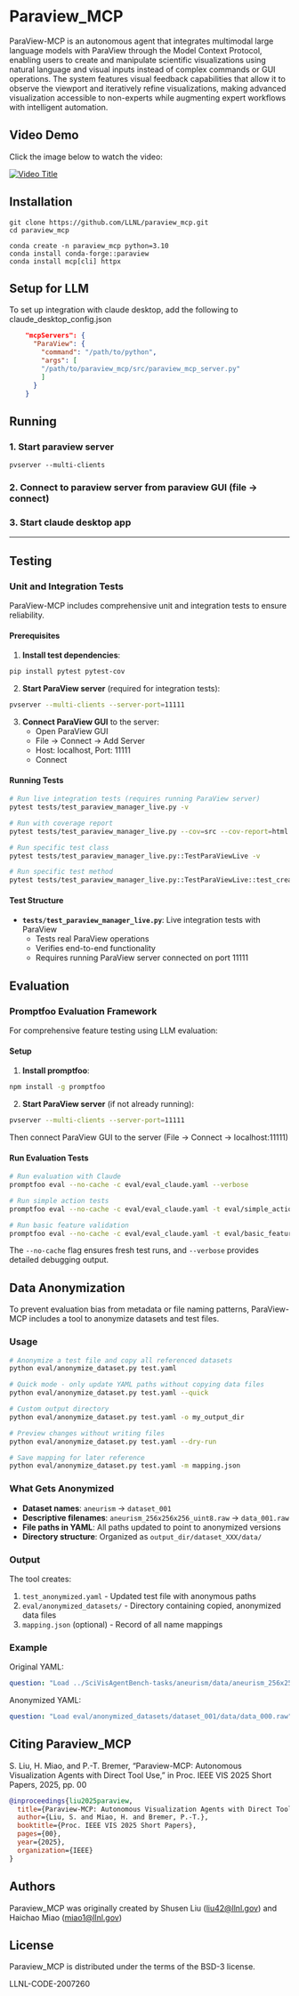 # Paraview_MCP

ParaView-MCP is an autonomous agent that integrates multimodal large language models with ParaView through the Model Context Protocol, enabling users to create and manipulate scientific visualizations using natural language and visual inputs instead of complex commands or GUI operations. The system features visual feedback capabilities that allow it to observe the viewport and iteratively refine visualizations, making advanced visualization accessible to non-experts while augmenting expert workflows with intelligent automation.

## Video Demo

Click the image below to watch the video:

[![Video Title](https://img.youtube.com/vi/GvcBnAcIXp4/maxresdefault.jpg)](https://youtu.be/GvcBnAcIXp4)


## Installation

```shell
git clone https://github.com/LLNL/paraview_mcp.git
cd paraview_mcp

conda create -n paraview_mcp python=3.10
conda install conda-forge::paraview
conda install mcp[cli] httpx
```

## Setup for LLM

To set up integration with claude desktop, add the following to claude_desktop_config.json

```json
    "mcpServers": {
      "ParaView": {
        "command": "/path/to/python",
        "args": [
        "/path/to/paraview_mcp/src/paraview_mcp_server.py"
        ]
      }
    }
```

## Running 

### 1. Start paraview server

```shell
pvserver --multi-clients
```

### 2. Connect to paraview server from paraview GUI (file -> connect)

### 3. Start claude desktop app 

***

## Testing

### Unit and Integration Tests

ParaView-MCP includes comprehensive unit and integration tests to ensure reliability.

#### Prerequisites

1. **Install test dependencies**:
```bash
pip install pytest pytest-cov
```

2. **Start ParaView server** (required for integration tests):
```bash
pvserver --multi-clients --server-port=11111
```

3. **Connect ParaView GUI** to the server:
   - Open ParaView GUI
   - File -> Connect -> Add Server
   - Host: localhost, Port: 11111
   - Connect

#### Running Tests

```bash
# Run live integration tests (requires running ParaView server)
pytest tests/test_paraview_manager_live.py -v

# Run with coverage report
pytest tests/test_paraview_manager_live.py --cov=src --cov-report=html

# Run specific test class
pytest tests/test_paraview_manager_live.py::TestParaViewLive -v

# Run specific test method
pytest tests/test_paraview_manager_live.py::TestParaViewLive::test_create_sphere -v
```

#### Test Structure

- **`tests/test_paraview_manager_live.py`**: Live integration tests with ParaView
  - Tests real ParaView operations
  - Verifies end-to-end functionality
  - Requires running ParaView server connected on port 11111

## Evaluation

### Promptfoo Evaluation Framework

For comprehensive feature testing using LLM evaluation:

#### Setup

1. **Install promptfoo**:
```bash
npm install -g promptfoo
```

2. **Start ParaView server** (if not already running):
```bash
pvserver --multi-clients --server-port=11111
```
Then connect ParaView GUI to the server (File -> Connect -> localhost:11111)

#### Run Evaluation Tests

```bash
# Run evaluation with Claude
promptfoo eval --no-cache -c eval/eval_claude.yaml --verbose

# Run simple action tests
promptfoo eval --no-cache -c eval/eval_claude.yaml -t eval/simple_action_eval.yaml --verbose

# Run basic feature validation
promptfoo eval --no-cache -c eval/eval_claude.yaml -t eval/basic_features_validation.yaml --verbose
```

The `--no-cache` flag ensures fresh test runs, and `--verbose` provides detailed debugging output.

## Data Anonymization

To prevent evaluation bias from metadata or file naming patterns, ParaView-MCP includes a tool to anonymize datasets and test files.

### Usage

```bash
# Anonymize a test file and copy all referenced datasets
python eval/anonymize_dataset.py test.yaml

# Quick mode - only update YAML paths without copying data files
python eval/anonymize_dataset.py test.yaml --quick

# Custom output directory
python eval/anonymize_dataset.py test.yaml -o my_output_dir

# Preview changes without writing files
python eval/anonymize_dataset.py test.yaml --dry-run

# Save mapping for later reference
python eval/anonymize_dataset.py test.yaml -m mapping.json
```

### What Gets Anonymized

- **Dataset names**: `aneurism` → `dataset_001`
- **Descriptive filenames**: `aneurism_256x256x256_uint8.raw` → `data_001.raw`
- **File paths in YAML**: All paths updated to point to anonymized versions
- **Directory structure**: Organized as `output_dir/dataset_XXX/data/`

### Output

The tool creates:
1. `test_anonymized.yaml` - Updated test file with anonymous paths
2. `eval/anonymized_datasets/` - Directory containing copied, anonymized data files
3. `mapping.json` (optional) - Record of all name mappings

### Example

Original YAML:
```yaml
question: "Load ../SciVisAgentBench-tasks/aneurism/data/aneurism_256x256x256_uint8.raw"
```

Anonymized YAML:
```yaml
question: "Load eval/anonymized_datasets/dataset_001/data/data_000.raw"
```

## Citing Paraview_MCP

S. Liu, H. Miao, and P.-T. Bremer, “Paraview-MCP: Autonomous Visualization Agents with Direct Tool Use,” in Proc. IEEE VIS 2025 Short Papers, 2025, pp. 00

```bibtex
@inproceedings{liu2025paraview,
  title={Paraview-MCP: Autonomous Visualization Agents with Direct Tool Use},
  author={Liu, S. and Miao, H. and Bremer, P.-T.},
  booktitle={Proc. IEEE VIS 2025 Short Papers},
  pages={00},
  year={2025},
  organization={IEEE}
}
```

## Authors 
Paraview_MCP was originally created by Shusen Liu (liu42@llnl.gov) and Haichao Miao (miao1@llnl.gov)

## License
Paraview_MCP is distributed under the terms of the BSD-3 license.

LLNL-CODE-2007260
